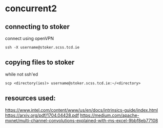 # concurrent2

## connecting to stoker
connect using openVPN

`ssh -X username@stoker.scss.tcd.ie`

## copying files to stoker
while not ssh'ed

`scp <directory(ies)> username@stoker.scss.tcd.ie:~/<directory>`

## resources used:
https://www.intel.com/content/www/us/en/docs/intrinsics-guide/index.html
https://arxiv.org/pdf/1704.04428.pdf
https://medium.com/apache-mxnet/multi-channel-convolutions-explained-with-ms-excel-9bbf8eb77108
